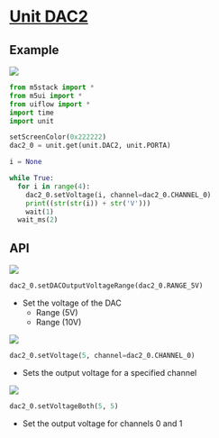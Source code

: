 # [Unit DAC2](/en/unit/Unit-DAC2)

## Example

<img class="blockly_svg" src="https://m5stack.oss-cn-shenzhen.aliyuncs.com/resource/docs/static/assets/img/uiflow/blockly/unit/dac2/uiflow_block_example.svg">

```python
from m5stack import *
from m5ui import *
from uiflow import *
import time
import unit

setScreenColor(0x222222)
dac2_0 = unit.get(unit.DAC2, unit.PORTA)

i = None

while True:
  for i in range(4):
    dac2_0.setVoltage(i, channel=dac2_0.CHANNEL_0)
    print((str(str(i)) + str('V')))
    wait(1)
  wait_ms(2)
```

## API

<img class="blockly_svg" src="https://m5stack.oss-cn-shenzhen.aliyuncs.com/resource/docs/static/assets/img/uiflow/blockly/unit/dac2/uiflow_block_unit_dac2_setDACOutputVoltageRange.svg">

```python
dac2_0.setDACOutputVoltageRange(dac2_0.RANGE_5V)
```

- Set the voltage of the DAC
  - Range (5V)
  - Range (10V)

<img class="blockly_svg" src="https://m5stack.oss-cn-shenzhen.aliyuncs.com/resource/docs/static/assets/img/uiflow/blockly/unit/dac2/uiflow_block_unit_dac2_setVoltage.svg">

```python
dac2_0.setVoltage(5, channel=dac2_0.CHANNEL_0)
```

- Sets the output voltage for a specified channel

<img class="blockly_svg" src="https://m5stack.oss-cn-shenzhen.aliyuncs.com/resource/docs/static/assets/img/uiflow/blockly/unit/dac2/uiflow_block_unit_dac2_setVoltageBoth.svg">

```python
dac2_0.setVoltageBoth(5, 5)
```

- Set the output voltage for channels 0 and 1

